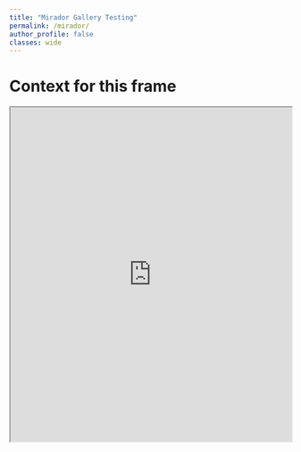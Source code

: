 ```yaml
---
title: "Mirador Gallery Testing"
permalink: /mirador/
author_profile: false
classes: wide
---
```

 # Context for this frame
 
 <iframe width="100%" height="600" src="https://kristinallarsen.github.io/mirador-git-gallery/"></iframe>
